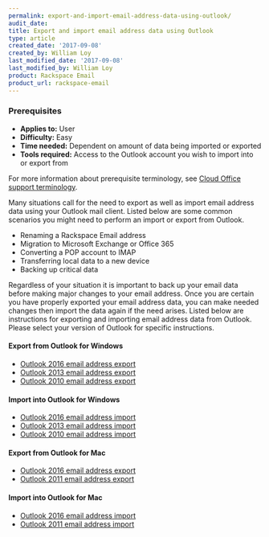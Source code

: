 ```yaml
---
permalink: export-and-import-email-address-data-using-outlook/
audit_date:
title: Export and import email address data using Outlook
type: article
created_date: '2017-09-08'
created_by: William Loy
last_modified_date: '2017-09-08'
last_modified_by: William Loy
product: Rackspace Email
product_url: rackspace-email
---
```



### Prerequisites

- **Applies to:** User
- **Difficulty:** Easy
- **Time needed:** Dependent on amount of data being imported or exported
- **Tools required:**  Access to the Outlook account you wish to import into or export from

For more information about prerequisite terminology, see [Cloud Office support terminology](/how-to/cloud-office-support-terminology/).

Many situations call for the need to export as well as import email address data using your Outlook mail client. Listed below are some common scenarios you might need to perform an import or export from Outlook.

-  Renaming a Rackspace Email address
-  Migration to Microsoft Exchange or Office 365
-  Converting a POP account to IMAP
-  Transferring local data to a new device
-  Backing up critical data

Regardless of your situation it is important to back up your email data before making major changes to your email address. Once you are certain you have properly exported your email address data, you can make needed changes then import the data again if the need arises. Listed below are instructions for exporting and importing email address data from Outlook. Please select your version of Outlook for specific instructions.


#### Export from Outlook for Windows

- [Outlook 2016 email address export](/how-to/export-email-address-data-from-outlook-2016-for-windows)
- [Outlook 2013 email address export](/how-to/export-email-address-data-from-outlook-2013-for-windows)
- [Outlook 2010 email address export](/how-to/export-email-address-data-from-outlook-2010-for-windows)

#### Import into Outlook for Windows

- [Outlook 2016 email address import](/how-to/import-email-address-data-into-outlook-2016-for-windows)
- [Outlook 2013 email address import](/how-to/import-email-address-data-into-outlook-2013-for-windows)
- [Outlook 2010 email address import](/how-to/import-email-address-data-into-outlook-2010-for-windows)

#### Export from Outlook for Mac

- [Outlook 2016 email address export](/how-to/export-email-address-data-from-outlook-2016-for-mac)
- [Outlook 2011 email address export](/how-to/export-email-address-data-from-outlook-2011-for-mac)

#### Import into Outlook for Mac

- [Outlook 2016 email address import](/how-to/import-email-address-data-from-outlook-2016-for-mac)
- [Outlook 2011 email address import](/how-to/import-email-address-data-from-outlook-2011-for-mac)
